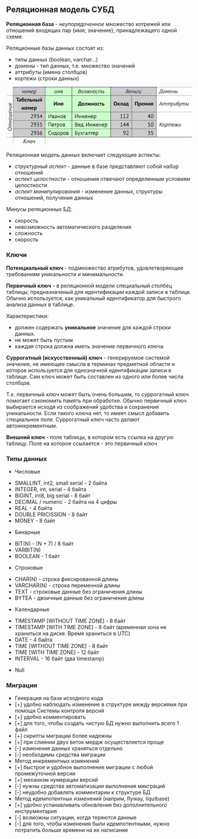 ## Реляционная модель СУБД

**Реляционная база** - *неупорядоченное* множество котрежей или отношений входящих пар {имя; значение}, принадлежащего
одной схеме.

Реляционные базы данных состоят из:
- типы данных (boolean, varchar...)
- домены - тип данных, т.е. множество значений
- аттрибуты (имена столбцов)
- кортежи (строки данных)

![Alt text](src/img01.png)

Реляционная модель данных включает следующие аспекты:
- _структурный аспект_ - данные в базе представляют собой набор отношений
- _аспект целостности_ - отношения отвечают определенным условиям целостности
- _аспект манипулирования_ - изменение данных, структуры отношений, получения данных

Минусы реляционных БД:
- скорость
- невозможность автоматического разделения
- сложность
- скорость

### Ключи

**Потенциальный ключ** - подмножество атрибутов, удовлетворяющее требованиям уникальности и минимальности.

**Первичный ключ** - в реляционной модели специальный столбец таблицы, предназначеный для идентификации каждой записи в 
 таблице. Обычно используется, как уникальный идентификатор для быстрого анализа данных в таблице.

Характеристики:
- должен содержать **уникальное** значение для каждой строки данных.
- не может быть пустым
- каждая строка должна иметь значение первичного ключа

**Суррогатный (искусственный) ключ** - генерируемое системой значение, не имеющее смысла в терминах предметной области 
и которое используется для однозначной идентификации записи в таблице. Сам ключ может быть составлен из одного или более 
числа столбцов.

Т.к. первичный ключ может быть очень большим, то суррогатный ключ помогает сэкономить память при обработке. Обычно 
первичный ключ выбирается исходя из соображений удобства и сохранения уникальности. Если такого ключа нет, то имеет 
смысл добавить специальное поле. Суррогатный ключ часто делают автоинкрементным.  

**Внешний ключ** - поле таблицы, в котором есть ссылка на другую таблицу. Поле на которое ссылается - это первичный ключ


### Типы данных

* Числовые
 - SMALLINT, int2, small serial - 2 байта
 - INTEGER, int, serial - 4 байта
 - BIGINT, int8, big serial - 8 байт
 - DECIMAL / numeric - 2 байта на 4 цифры
 - REAL - 4 байта
 - DOUBLE PRICISSION - 8 байт
 - MONEY - 8 байт
* Бинарные
 - BIT(N) - (N + 7) / 8 байт
 - VARBIT(N)
 - BOOLEAN - 1 байт
* Строковые
 - CHAR(N) - строка фиксированной длины
 - VARCHAR(N) - строка переменной длины
 - TEXT - строковые данные без ограничения длины
 - BYTEA - двоичные данные без ограничения длины
* Календарные
 - TIMESTAMP [WITHOUT TIME ZONE] - 8 байт
 - TIMESTAMP [WITH TIME ZONE] - 8 байт (временная зона не храниться на диске. Время храниться в UTC)
 - DATE - 4 байта
 - TIME [WITHOUT TIME ZONE] - 8 байт
 - TIME [WITH TIME ZONE] - 12 байт
 - INTERVAL - 16 байт (два timestamp)
* Null

### Миграции

- Генерация на базе исходного кода
 - [+] удобно наблюдать изменение в структуре между версиями при помощи Системы контроля версий
 - [+] удобно комментировать
 - [+] для того, чтобы создать чистую БД нужно выполнить всего 1 файл
 - [+] скрипты миграции более надежны
 - [+] при слиянии двух веток мердж осуществляется проще
 - [-] изменения данных храняться отдельно
 - [-] необходимы средства миграции
- Метод инкрементных изменений
 - [+] быстрое и удобное выполнение миграции с любой промежуточной версии
 - [+] механизм нумерации версий
 - [-] нужны средства автоматизации выполнения микграций
 - [-] неудобно добавлять комментарии к структуре БД
- Метод идемпотентных изменений  (наприм, flyway, liquibase)
 - [+] удобно устанавливать обновления без дополнительного инструментария
 - [-] возможны ситуации, когда теряются данные
 - [-] для того, чтобы изменения были идемпотентными, нужно потратить больше времени на их написание